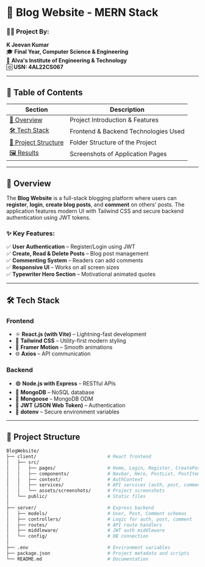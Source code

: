 
# 📝 Blog Website - MERN Stack

### 👨‍🎓 **Project By:**  
**K Jeevan Kumar**  
🎓 **Final Year, Computer Science & Engineering**  
🏫 **Alva's Institute of Engineering & Technology**  
🆔 **USN: 4AL22CS067**

---

## 📌 Table of Contents  

| Section | Description |
|---------|-------------|
| [📌 Overview](#-overview) | Project Introduction & Features |
| [🛠️ Tech Stack](#️-tech-stack) | Frontend & Backend Technologies Used |
| [📂 Project Structure](#-project-structure) | Folder Structure of the Project |
| [🖼️ Results](#️-results) | Screenshots of Application Pages |

---

## 📌 Overview  
The **Blog Website** is a full-stack blogging platform where users can **register**, **login**, **create blog posts**, and **comment** on others' posts. The application features modern UI with Tailwind CSS and secure backend authentication using JWT tokens.

### ✨ Key Features:
✅ **User Authentication** – Register/Login using JWT  
✅ **Create, Read & Delete Posts** – Blog post management  
✅ **Commenting System** – Readers can add comments  
✅ **Responsive UI** – Works on all screen sizes  
✅ **Typewriter Hero Section** – Motivational animated quotes

---

## 🛠️ Tech Stack

### Frontend  
- ⚛️ **React.js (with Vite)** – Lightning-fast development  
- 🎨 **Tailwind CSS** – Utility-first modern styling  
- 💫 **Framer Motion** – Smooth animations  
- 🌐 **Axios** – API communication

### Backend  
- 🟢 **Node.js with Express** – RESTful APIs  
- 🌿 **MongoDB** – NoSQL database  
- 🧩 **Mongoose** – MongoDB ODM  
- 🔐 **JWT (JSON Web Token)** – Authentication  
- 🧰 **dotenv** – Secure environment variables

---

## 📂 Project Structure

```bash
BlogWebsite/
├── client/                          # React frontend
│   ├── src/
│   │   ├── pages/                   # Home, Login, Register, CreatePost, Profile
│   │   ├── components/              # Navbar, Hero, PostList, PostItem, CommentList, CommentForm
│   │   ├── context/                 # AuthContext
│   │   ├── services/                # API services (auth, post, comment)
│   │   └── assets/screenshots/      # Project screenshots
│   └── public/                      # Static files
│
├── server/                          # Express backend
│   ├── models/                      # User, Post, Comment schemas
│   ├── controllers/                 # Logic for auth, post, comment
│   ├── routes/                      # API route handlers
│   ├── middleware/                  # JWT auth middleware
│   └── config/                      # DB connection
│
├── .env                             # Environment variables
├── package.json                     # Project metadata and scripts
└── README.md                        # Documentation
```
